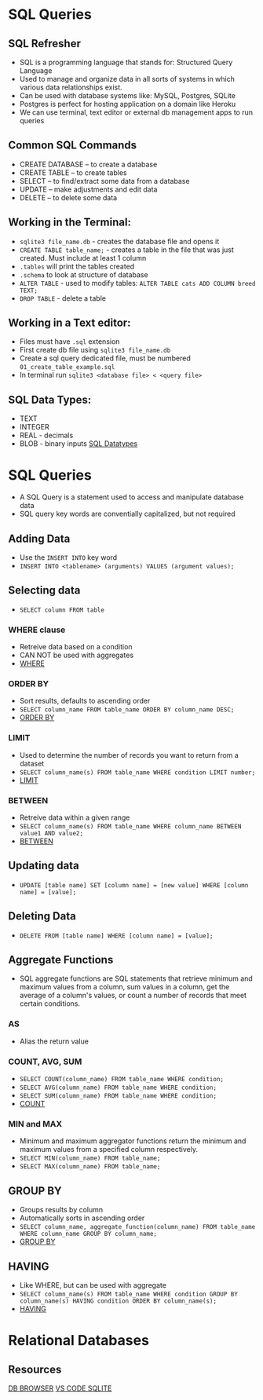 # SQL Queries

## SQL Refresher

- SQL is a programming language that stands for: Structured Query Language
- Used to manage and organize data in all sorts of systems in which various data relationships exist.
- Can be used with database systems like: MySQL, Postgres, SQLite
- Postgres is perfect for hosting application on a domain like Heroku
- We can use terminal, text editor or external db management apps to run queries

## Common SQL Commands

- CREATE DATABASE – to create a database
- CREATE TABLE – to create tables
- SELECT – to find/extract some data from a database
- UPDATE – make adjustments and edit data
- DELETE – to delete some data

## Working in the Terminal: 

- `sqlite3 file_name.db` - creates the database file and opens it
- `CREATE TABLE table_name;` - creates a table in the file that was just created. Must include at least 1 column
- `.tables` will print the tables created
- `.schema` to look at structure of database
- `ALTER TABLE` - used to modify tables: `ALTER TABLE cats ADD COLUMN breed TEXT;`
- `DROP TABLE` - delete a table

## Working in a Text editor:

- Files must have `.sql` extension
- First create db file using `sqlite3 file_name.db`
- Create a sql query dedicated file, must be numbered `01_create_table_example.sql`
- In terminal run `sqlite3 <database file> < <query file>`

## SQL Data Types:
- TEXT
- INTEGER
- REAL - decimals
- BLOB - binary inputs 
[SQL Datatypes](https://www.w3schools.com/sql/sql_datatypes.asp)


# SQL Queries 

- A SQL Query is a statement used to access and manipulate database data
- SQL query key words are conventially capitalized, but not required


## Adding Data 

- Use the `INSERT INTO` key word 
- `INSERT INTO <tablename> (arguments) VALUES (argument values);`

## Selecting data

- `SELECT column FROM table`

### WHERE clause

- Retreive data based on a condition
- CAN NOT be used with aggregates
- [WHERE](https://www.w3schools.com/sql/sql_where.asp)

### ORDER BY

- Sort results, defaults to ascending order
- `SELECT column_name FROM table_name ORDER BY column_name DESC;`
- [ORDER BY](https://www.w3schools.com/sql/sql_orderby.asp)

### LIMIT 
- Used to determine the number of records you want to return from a dataset
- `SELECT column_name(s) FROM table_name WHERE condition LIMIT number;`
- [LIMIT](https://www.w3schools.com/sql/sql_top.asp)

### BETWEEN 
- Retreive data within a given range
- `SELECT column_name(s) FROM table_name WHERE column_name BETWEEN value1 AND value2;`
- [BETWEEN](https://www.w3schools.com/sql/sql_between.asp)

## Updating data

- `UPDATE [table name] SET [column name] = [new value] WHERE [column name] = [value];`

## Deleting Data

- `DELETE FROM [table name] WHERE [column name] = [value];`

## Aggregate Functions

- SQL aggregate functions are SQL statements that retrieve minimum and maximum values from a column, sum values in a column, get the average of a column's values, or count a number of records that meet certain conditions.

### AS 

- Alias the return value

### COUNT, AVG, SUM

- `SELECT COUNT(column_name) FROM table_name WHERE condition;`
- `SELECT AVG(column_name) FROM table_name WHERE condition;`
- `SELECT SUM(column_name) FROM table_name WHERE condition;`
- [COUNT](https://www.w3schools.com/sql/sql_count_avg_sum.asp)

### MIN and MAX

- Minimum and maximum aggregator functions return the minimum and maximum values from a specified column respectively.
- `SELECT MIN(column_name) FROM table_name;`
- `SELECT MAX(column_name) FROM table_name;`

## GROUP BY

- Groups results by column
- Automatically sorts in ascending order
- `SELECT column_name, aggregate_function(column_name) FROM table_name WHERE column_name GROUP BY column_name;`
- [GROUP BY](https://www.w3schools.com/sql/sql_groupby.asp)

## HAVING

- Like WHERE, but can be used with aggregate
- `SELECT column_name(s) FROM table_name WHERE condition GROUP BY column_name(s) HAVING condition ORDER BY column_name(s);`
- [HAVING](https://www.w3schools.com/sql/sql_having.asp)

# Relational Databases




## Resources 

[DB BROWSER](https://sqlitebrowser.org/)
[VS CODE SQLITE](https://marketplace.visualstudio.com/items?itemName=alexcvzz.vscode-sqlite)


